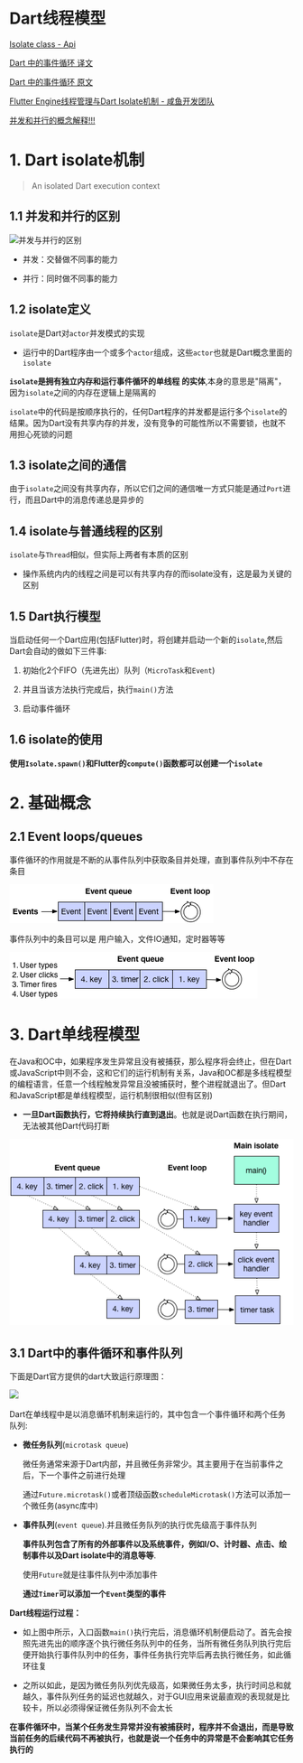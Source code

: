 # Dart线程模型
[Isolate class - Api](https://api.flutter.dev/flutter/dart-isolate/Isolate-class.html)


[Dart 中的事件循环 译文](https://blog.yuegs.com/2018/08/30/dart-event-loop/)

[Dart 中的事件循环 原文](https://dart.dev/articles/archive/event-loop#event-queue-new-future)

[Flutter Engine线程管理与Dart Isolate机制 - 咸鱼开发团队](https://www.yuque.com/xytech/flutter/kwoww1)

[并发和并行的概念解释!!!](https://laike9m.com/blog/huan-zai-yi-huo-bing-fa-he-bing-xing,61/)

# 1. Dart isolate机制

> An isolated Dart execution context


## 1.1 并发和并行的区别

![并发与并行的区别](https://pic1.zhimg.com/80/4733c03cd0e126b9a500d5912bf9b581_hd.jpg)

- 并发：交替做不同事的能力

- 并行：同时做不同事的能力

## 1.2 isolate定义

`isolate`是Dart对`actor`并发模式的实现

- 运行中的Dart程序由一个或多个`actor`组成，这些`actor`也就是Dart概念里面的`isolate`

**`isolate`是拥有独立内存和运行事件循环的单线程 的实体**,本身的意思是"隔离"，因为`isolate`之间的内存在逻辑上是隔离的

`isolate`中的代码是按顺序执行的，任何Dart程序的并发都是运行多个`isolate`的结果。因为Dart没有共享内存的并发，没有竞争的可能性所以不需要锁，也就不用担心死锁的问题


## 1.3 isolate之间的通信

由于`isolate`之间没有共享内存，所以它们之间的通信唯一方式只能是通过`Port`进行，而且Dart中的消息传递总是异步的


## 1.4 isolate与普通线程的区别

`isolate`与`Thread`相似，但实际上两者有本质的区别

- 操作系统内内的线程之间是可以有共享内存的而isolate没有，这是最为关键的区别

## 1.5 Dart执行模型
当启动任何一个Dart应用(包括Flutter)时，将创建并启动一个新的`isolate`,然后Dart会自动的做如下三件事:

1. 初始化2个FIFO（先进先出）队列（`MicroTask`和`Event`)

2. 并且当该方法执行完成后，执行`main()`方法

3. 启动事件循环

## 1.6 isolate的使用
**使用`Isolate.spawn()`和Flutter的`compute()`函数都可以创建一个`isolate`**


# 2. 基础概念

## 2.1 Event loops/queues

事件循环的作用就是不断的从事件队列中获取条目并处理，直到事件队列中不存在条目

![](https://raw.githubusercontent.com/yuegs/yuegs.github.io/master/images/flutter/dart-event-loop/event-loop.png)

事件队列中的条目可以是 用户输入，文件IO通知，定时器等等

![](https://raw.githubusercontent.com/yuegs/yuegs.github.io/master/images/flutter/dart-event-loop/event-loop-example.png)


# 3. Dart单线程模型

在Java和OC中，如果程序发生异常且没有被捕获，那么程序将会终止，但在Dart或JavaScript中则不会，这和它们的运行机制有关系，Java和OC都是多线程模型的编程语言，任意一个线程触发异常且没被捕获时，整个进程就退出了。但Dart和JavaScript都是单线程模型，运行机制很相似(但有区别)

- **一旦Dart函数执行，它将持续执行直到退出**。也就是说Dart函数在执行期间，无法被其他Dart代码打断


![](https://raw.githubusercontent.com/yuegs/yuegs.github.io/master/images/flutter/dart-event-loop/event-loop-and-main.png)


## 3.1 Dart中的事件循环和事件队列

下面是Dart官方提供的dart大致运行原理图：

![](http://ww1.sinaimg.cn/large/6ab93b35gy1g3jiktcng7j20d30e2dg8.jpg)

Dart在单线程中是以消息循环机制来运行的，其中包含一个事件循环和两个任务队列:

- **微任务队列**(`microtask queue`)

	微任务通常来源于Dart内部，并且微任务非常少。其主要用于在当前事件之后，下一个事件之前进行处理

	通过`Future.microtask()`或者顶级函数`scheduleMicrotask()`方法可以添加一个微任务(async库中)

- **事件队列**(`event queue`).并且微任务队列的执行优先级高于事件队列

	**事件队列包含了所有的外部事件以及系统事件，例如I/O、计时器、点击、绘制事件以及Dart isolate中的消息等等**.

	使用`Future`就是往事件队列中添加事件
	
	**通过`Timer`可以添加一个`Event`类型的事件**

**Dart线程运行过程：**

- 如上图中所示，入口函数`main()`执行完后，消息循环机制便启动了。首先会按照先进先出的顺序逐个执行微任务队列中的任务，当所有微任务队列执行完后便开始执行事件队列中的任务，事件任务执行完毕后再去执行微任务，如此循环往复

- 之所以如此，是因为微任务队列优先级高，如果微任务太多，执行时间总和就越久，事件队列任务的延迟也就越久，对于GUI应用来说最直观的表现就是比较卡，所以必须得保证微任务队列不会太长

**在事件循环中，当某个任务发生异常并没有被捕获时，程序并不会退出，而是导致当前任务的后续代码不再被执行，也就是说一个任务中的异常是不会影响其它任务执行的**






